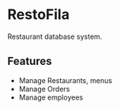 # RestoFila

Restaurant database system.

## Features

* Manage Restaurants, menus
* Manage Orders
* Manage employees
